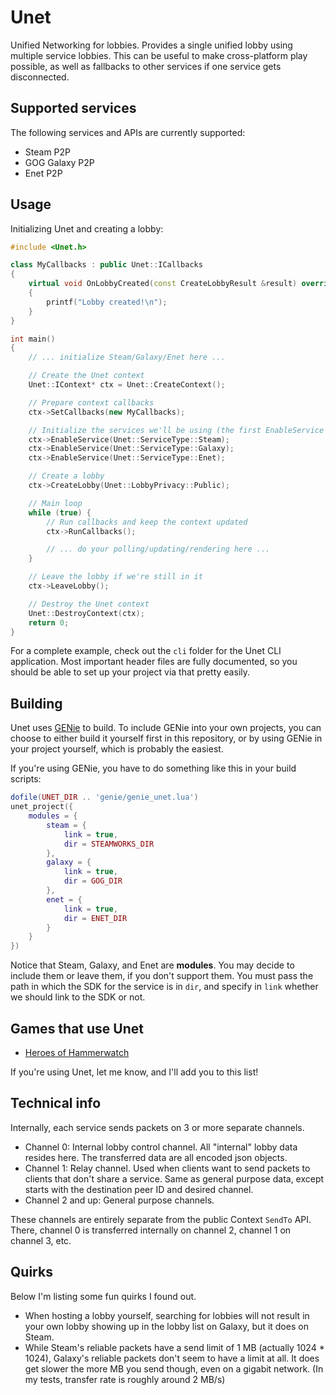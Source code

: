 # Unet
Unified Networking for lobbies. Provides a single unified lobby using multiple service lobbies. This can be useful to make cross-platform play possible, as well as fallbacks to other services if one service gets disconnected.

## Supported services
The following services and APIs are currently supported:

* Steam P2P
* GOG Galaxy P2P
* Enet P2P

## Usage
Initializing Unet and creating a lobby:

```c++
#include <Unet.h>

class MyCallbacks : public Unet::ICallbacks
{
	virtual void OnLobbyCreated(const CreateLobbyResult &result) override
	{
		printf("Lobby created!\n");
	}
}

int main()
{
	// ... initialize Steam/Galaxy/Enet here ...

	// Create the Unet context
	Unet::IContext* ctx = Unet::CreateContext();

	// Prepare context callbacks
	ctx->SetCallbacks(new MyCallbacks);

	// Initialize the services we'll be using (the first EnableService call will be the "primary" service)
	ctx->EnableService(Unet::ServiceType::Steam);
	ctx->EnableService(Unet::ServiceType::Galaxy);
	ctx->EnableService(Unet::ServiceType::Enet);

	// Create a lobby
	ctx->CreateLobby(Unet::LobbyPrivacy::Public);

	// Main loop
	while (true) {
		// Run callbacks and keep the context updated
		ctx->RunCallbacks();

		// ... do your polling/updating/rendering here ...
	}

	// Leave the lobby if we're still in it
	ctx->LeaveLobby();

	// Destroy the Unet context
	Unet::DestroyContext(ctx);
	return 0;
}
```

For a complete example, check out the `cli` folder for the Unet CLI application. Most important header files are fully documented, so you should be able to set up your project via that pretty easily.

## Building
Unet uses [GENie](https://github.com/bkaradzic/GENie) to build. To include GENie into your own projects, you can choose to either build it yourself first in this repository, or by using GENie in your project yourself, which is probably the easiest.

If you're using GENie, you have to do something like this in your build scripts:

```lua
dofile(UNET_DIR .. 'genie/genie_unet.lua')
unet_project({
	modules = {
		steam = {
			link = true,
			dir = STEAMWORKS_DIR
		},
		galaxy = {
			link = true,
			dir = GOG_DIR
		},
		enet = {
			link = true,
			dir = ENET_DIR
		}
	}
})
```

Notice that Steam, Galaxy, and Enet are **modules**. You may decide to include them or leave them, if you don't support them. You must pass the path in which the SDK for the service is in `dir`, and specify in `link` whether we should link to the SDK or not.

## Games that use Unet
* [Heroes of Hammerwatch](https://store.steampowered.com/app/677120/Heroes_of_Hammerwatch/)

If you're using Unet, let me know, and I'll add you to this list!

## Technical info
Internally, each service sends packets on 3 or more separate channels.

* Channel 0: Internal lobby control channel. All "internal" lobby data resides here. The transferred data are all encoded json objects.
* Channel 1: Relay channel. Used when clients want to send packets to clients that don't share a service. Same as general purpose data, except starts with the destination peer ID and desired channel.
* Channel 2 and up: General purpose channels.

These channels are entirely separate from the public Context `SendTo` API. There, channel 0 is transferred internally on channel 2, channel 1 on channel 3, etc.

## Quirks
Below I'm listing some fun quirks I found out.

* When hosting a lobby yourself, searching for lobbies will not result in your own lobby showing up in the lobby list on Galaxy, but it does on Steam.
* While Steam's reliable packets have a send limit of 1 MB (actually 1024 * 1024), Galaxy's reliable packets don't seem to have a limit at all. It does get slower the more MB you send though, even on a gigabit network. (In my tests, transfer rate is roughly around 2 MB/s)
